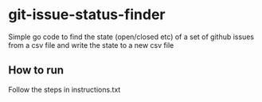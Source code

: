 # git-issue-status-finder
Simple go code to find the state (open/closed etc) of a set of github issues from a csv file and write the state to a new csv file

## How to run
Follow the steps in instructions.txt
